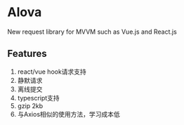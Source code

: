 # Alova
New request library for MVVM such as Vue.js and React.js

## Features
1. react/vue hook请求支持
2. 静默请求
3. 离线提交
4. typescript支持
5. gzip 2kb
6. 与Axios相似的使用方法，学习成本低
